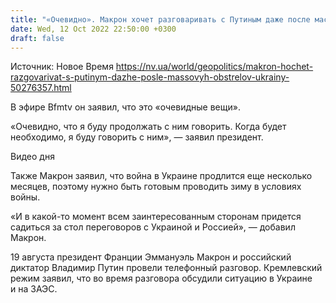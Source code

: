 ```yaml
---
title: "«Очевидно». Макрон хочет разговаривать с Путиным даже после массовых обстрелов Украины"
date: Wed, 12 Oct 2022 22:50:00 +0300
draft: false
---
```

Источник: Новое Время https://nv.ua/world/geopolitics/makron-hochet-razgovarivat-s-putinym-dazhe-posle-massovyh-obstrelov-ukrainy-50276357.html


 В эфире Bfmtv он заявил, что это «очевидные вещи».

«Очевидно, что я буду продолжать с ним говорить. Когда будет необходимо, я буду говорить с ним», — заявил президент.

 Видео дня   

Также Макрон заявил, что война в Украине продлится еще несколько месяцев, поэтому нужно быть готовым проводить зиму в условиях войны.

«И в какой-то момент всем заинтересованным сторонам придется садиться за стол переговоров с Украиной и Россией», — добавил Макрон.

19 августа президент Франции Эммануэль Макрон и российский диктатор Владимир Путин провели телефонный разговор. Кремлевский режим заявил, что во время разговора обсудили ситуацию в Украине и на ЗАЭС.
